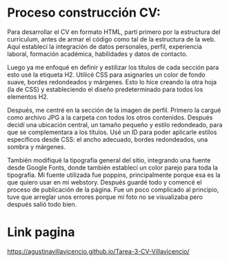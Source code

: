 # Proceso construcción CV:

Para desarrollar el CV en formato HTML, partí primero por la estructura del curriculum, antes de armar el código como tal de la estructura de la web. Aquí establecí la integración de datos personales, perfil, experiencia laboral, formación académica, habilidades y datos de contacto. 

Luego ya me enfoqué en definir y estilizar los títulos de cada sección para esto usé la etiqueta H2. Utilicé CSS para asignarles un color de fondo suave, bordes redondeados y márgenes. Esto lo hice creando la otra hoja (la de CSS) y estableciendo el diseño predeterminado para todos los elementos H2.

Después, me centré en la sección de la imagen de perfil. Primero la cargué como archivo JPG a la carpeta con todos los otros contenidos. Después decidí una ubicación central, un tamaño pequeño y estilo redondeado, para que se complementara a los títulos. Usé un ID para poder aplicarle estilos específicos desde CSS: el ancho adecuado, bordes redondeados, una sombra y márgenes. 

También modifiqué la tipografía general del sitio, integrando una fuente desde Google Fonts, donde también establecí un color parejo para toda la tipografía. Mi fuente utilizada fue poppins, principalmente porque esa es la que quiero usar en mi webstory.
Después guardé todo y comencé el proceso de publicación de la página. Fue un poco complicado al principio, tuve que arreglar unos errores porque mi foto no se visualizaba pero después salió todo bien. 

# Link pagina
https://agustinavillavicencio.github.io/Tarea-3-CV-Villavicencio/
